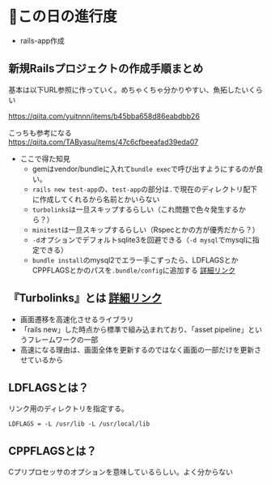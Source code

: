 # 📅この日の進行度
- rails-app作成

## 新規Railsプロジェクトの作成手順まとめ
基本は以下URL参照に作っていく。めちゃくちゃ分かりやすい、魚拓したいくらい

https://qiita.com/yuitnnn/items/b45bba658d86eabdbb26

こっちも参考になる https://qiita.com/TAByasu/items/47c6cfbeeafad39eda07

- ここで得た知見
  - gemはvendor/bundleに入れて`bundle exec`で呼び出すようにするのが良い。
  - `rails new test-app`の、`test-app`の部分は`.`で現在のディレクトリ配下に作成してくれるから名前とかいらない
  - `turbolinks`は一旦スキップするらしい（これ問題で色々発生するから？）
  - `minitest`は一旦スキップするらしい（Rspecとかの方が優秀だから？）
  - `-d`オプションでデフォルトsqlite3を回避できる（`-d mysql`でmysqlに指定できる）
  - `bundle install`のmysql2でエラー手こずったら、LDFLAGSとかCPPFLAGSとかのパスを`.bundle/config`に追加する [詳細リンク](https://qiita.com/akito19/items/e1dc54f907987e688cc0)

## 『Turbolinks』とは [詳細リンク](https://kray.jp/blog/must-know-about-turbolinks/)
- 画面遷移を高速化させるライブラリ
- 「rails new」した時点から標準で組み込まれており、「asset pipeline」というフレームワークの一部
- 高速になる理由は、画面全体を更新するのではなく画面の一部だけを更新させているから

## LDFLAGSとは？
リンク用のディレクトリを指定する。

`LDFLAGS = -L /usr/lib -L /usr/local/lib`

## CPPFLAGSとは？
Cプリプロセッサのオプションを意味しているらしい。よく分からない